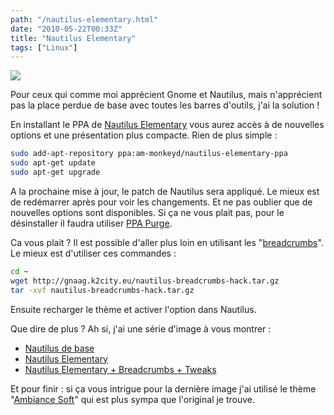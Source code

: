 ```yaml
---
path: "/nautilus-elementary.html"
date: "2010-05-22T00:33Z"
title: "Nautilus Elementary"
tags: ["Linux"]
---
```


[![](https://3.bp.blogspot.com/_lEhuTvDBOnM/S_b_S-w_XdI/AAAAAAAAAKw/LUN1N8VmBek/s200/Capture-alexandre%C2%A0-%C2%A0Navigateur+de+fichiers-3.png)](http://3.bp.blogspot.com/_lEhuTvDBOnM/S_b_S-w_XdI/AAAAAAAAAKw/LUN1N8VmBek/s1600/Capture-alexandre%C2%A0-%C2%A0Navigateur+de+fichiers-3.png)

Pour ceux qui comme moi apprécient Gnome et Nautilus, mais n'apprécient pas la place perdue de base avec toutes les barres d'outils, j'ai la solution !

En installant le PPA de [Nautilus Elementary](https://launchpad.net/nautilus-elementary) vous aurez accès à de nouvelles options et une présentation plus compacte. Rien de plus simple :

```bash
sudo add-apt-repository ppa:am-monkeyd/nautilus-elementary-ppa
sudo apt-get update
sudo apt-get upgrade
```

A la prochaine mise à jour, le patch de Nautilus sera appliqué. Le mieux est de redémarrer après pour voir les changements. Et ne pas oublier que de nouvelles options sont disponibles.
Si ça ne vous plait pas, pour le désinstaller il faudra utiliser [PPA Purge](http://www.webupd8.org/2009/12/remove-ppa-repositories-via-command.html).

Ca vous plait ? Il est possible d'aller plus loin en utilisant les "[breadcrumbs](http://translate.google.fr/translate_t?hl=fr&q=breadcrumbs)". Le mieux est d'utiliser ces commandes :

```bash
cd ~
wget http://gnaag.k2city.eu/nautilus-breadcrumbs-hack.tar.gz
tar -xvf nautilus-breadcrumbs-hack.tar.gz
```

Ensuite recharger le thème et activer l'option dans Nautilus.

Que dire de plus ? Ah si, j'ai une série d'image à vous montrer :

* [Nautilus de base](http://2.bp.blogspot.com/_lEhuTvDBOnM/S_cGuNKIkpI/AAAAAAAAAK4/R3jBGTqBH_0/s1600/Capture-alexandre%C2%A0-%C2%A0Navigateur+de+fichiers-1.png)
* [Nautilus Elementary](http://1.bp.blogspot.com/_lEhuTvDBOnM/S_cG-zA4PlI/AAAAAAAAALA/Bvfixrrzopk/s1600/Capture-alexandre%C2%A0-%C2%A0Navigateur+de+fichiers-2.png)
* [Nautilus Elementary + Breadcrumbs + Tweaks](http://3.bp.blogspot.com/_lEhuTvDBOnM/S_b_S-w_XdI/AAAAAAAAAKw/LUN1N8VmBek/s1600/Capture-alexandre%C2%A0-%C2%A0Navigateur+de+fichiers-3.png)

Et pour finir : si ça vous intrigue pour la dernière image j'ai utilisé le thème "[Ambiance Soft](http://gnome-look.org/content/show.php/Ambiance+Soft+-+normal+and+windowapplets?content=124623)" qui est plus sympa que l'original je trouve.

